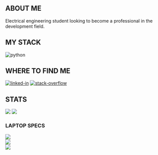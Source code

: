  ##  ABOUT ME

Electrical engineering student looking to become a professional in the development field.
<br>

##  MY STACK

<div>
<img alt="python" src="https://img.shields.io/badge/Python-191622?style=for-the-badge&logo=python&logoColor=brightgreen" /></div>

##  WHERE TO FIND ME
<div>
<a href="https://www.linkedin.com/in/jhonatan-gratieri-simoni/"><img alt="linked-in" src="https://img.shields.io/badge/linkedin-191622?&style=for-the-badge&logo=linkedin&logoColor=brightgreen" /></a>
<a href="https://pt.stackoverflow.com/users/283877/jhonatan-gratieri-simoni"><img alt="stack-overflow" src="https://img.shields.io/badge/stack%20overflow-191622?logo=stack-overflow&logoColor=brightgreen&style=for-the-badge" /></a>
</div>

##  STATS
<div>
<img src="https://github-readme-stats.vercel.app/api?username=jhonegratieri&count_private=true&show_icons=true&theme=chartreuse-dark&hide_border=true" /> 
<img src="https://github-readme-stats.vercel.app/api/top-langs/?username=jhonegratieri&count_private=true&show_icons=true&theme=chartreuse-dark&hide_border=true&layout=compact" />
</div>

### LAPTOP SPECS
<div>
<img src="https://img.shields.io/badge/AMD_Ryzen_5_5500G-191622?style=for-the-badge&logo=amd&logoColor=brightgreen" />
</br>
<img src="https://img.shields.io/badge/Lenovo_IdeaPad_i3-191622?style=for-the-badge&logo=lenovo&logoColor=brightgreen" />
</br>
<img src="https://img.shields.io/badge/Windows_10-191622?style=for-the-badge&logo=windows&logoColor=brightgreen" />
</br>
</div>
